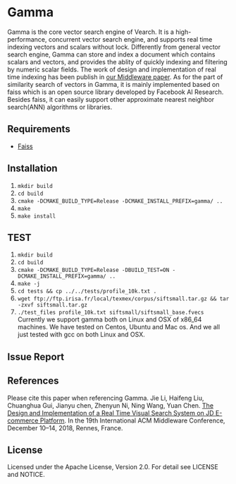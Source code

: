 # Gamma 
Gamma is the core vector search engine of Vearch. It is a high-performance, concurrent vector search engine, and supports real time indexing vectors and scalars without lock. Differently from general vector search engine, Gamma can store and index a document which contains scalars and vectors, and provides the ablity of quickly indexing and filtering by numeric scalar fields. The work of design and implementation of real time indexing has been publish in [our Middleware paper](https://arxiv.org/abs/1908.07389).
As for the part of similarity search of vectors in Gamma, it is mainly implemented based on faiss which is an open source library developed by Facebook AI Research. Besides faiss, it can easily support other approximate nearest neighbor search(ANN) algorithms or libraries. 

## Requirements 
* [Faiss](https://github.com/facebookresearch/faiss)

## Installation
1. `mkdir build`
2. `cd build`
3. `cmake -DCMAKE_BUILD_TYPE=Release -DCMAKE_INSTALL_PREFIX=gamma/ ..`
4. `make`
5. `make install`

## TEST
1. `mkdir build`
2. `cd build`
3. `cmake -DCMAKE_BUILD_TYPE=Release -DBUILD_TEST=ON -DCMAKE_INSTALL_PREFIX=gamma/ ..`
4. `make -j`
5. `cd tests && cp ../../tests/profile_10k.txt .`
6. `wget ftp://ftp.irisa.fr/local/texmex/corpus/siftsmall.tar.gz && tar -zxvf siftsmall.tar.gz`
7. `./test_files profile_10k.txt siftsmall/siftsmall_base.fvecs`
Currently we support gamma both on Linux and OSX of x86_64 machines. We have tested on Centos, Ubuntu and Mac os. And we all just tested with gcc on both Linux and OSX.

## Issue Report


## References
Please cite this paper when referencing Gamma.
Jie Li, Haifeng Liu, Chuanghua Gui, Jianyu chen, Zhenyun Ni, Ning Wang, Yuan Chen. [The Design and Implementation of a Real Time Visual Search System on JD E-commerce Platform](https://arxiv.org/abs/1908.07389). In the 19th International ACM Middleware Conference, December 10–14, 2018, Rennes, France.
 
## License
Licensed under the Apache License, Version 2.0. For detail see LICENSE and NOTICE.
